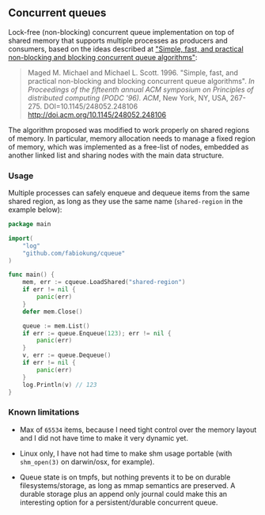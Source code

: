 ## Concurrent queues

Lock-free (non-blocking) concurrent queue implementation on top of shared memory
that supports multiple processes as producers and consumers, based on the ideas
described at ["Simple, fast, and practical non-blocking and blocking concurrent
queue algorithms"][paper]:

> Maged M. Michael and Michael L. Scott. 1996. "Simple, fast, and practical
> non-blocking and blocking concurrent queue algorithms". *In Proceedings of the
> fifteenth annual ACM symposium on Principles of distributed computing
> (PODC '96). ACM*, New York, NY, USA, 267-275. DOI=10.1145/248052.248106
> http://doi.acm.org/10.1145/248052.248106

The algorithm proposed was modified to work properly on shared regions of
memory. In particular, memory allocation needs to manage a fixed region of
memory, which was implemented as a free-list of nodes, embedded as another
linked list and sharing nodes with the main data structure.


### Usage

Multiple processes can safely enqueue and dequeue items from the same shared
region, as long as they use the same name (`shared-region` in the example
below):

```go
package main

import(
	"log"
	"github.com/fabiokung/cqueue"
)

func main() {
	mem, err := cqueue.LoadShared("shared-region")
	if err != nil {
		panic(err)
	}
	defer mem.Close()

	queue := mem.List()
	if err := queue.Enqueue(123); err != nil {
		panic(err)
	}
	v, err := queue.Dequeue()
	if err != nil {
		panic(err)
	}
	log.Println(v) // 123
}
```

### Known limitations

* Max of `65534` items, because I need tight control over the memory layout and
  I did not have time to make it very dynamic yet.

* Linux only, I have not had time to make shm usage portable (with `shm_open(3)`
  on darwin/osx, for example).

* Queue state is on tmpfs, but nothing prevents it to be on durable
  filesystems/storage, as long as mmap semantics are preserved. A durable
  storage plus an append only journal could make this an interesting option for
  a persistent/durable concurrent queue.

[paper]: http://dl.acm.org/citation.cfm?id=248106
